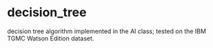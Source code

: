 decision_tree
=============

decision tree algorithm implemented in the AI class; tested on the IBM TGMC Watson Edition dataset.